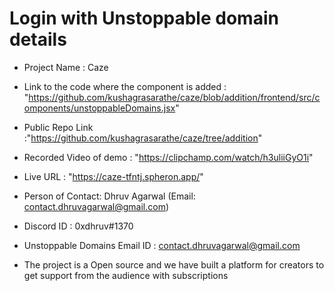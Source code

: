 # Login with Unstoppable domain details

- Project Name : Caze

- Link to the code where the component is added : "https://github.com/kushagrasarathe/caze/blob/addition/frontend/src/components/unstoppableDomains.jsx"

- Public Repo Link :"https://github.com/kushagrasarathe/caze/tree/addition"

- Recorded Video of demo : "https://clipchamp.com/watch/h3uliiGyO1i"

- Live URL : "https://caze-tfntj.spheron.app/"

- Person of Contact: Dhruv Agarwal (Email: contact.dhruvagarwal@gmail.com)

- Discord ID : 0xdhruv#1370

- Unstoppable Domains Email ID : contact.dhruvagarwal@gmail.com

- The project is a Open source and we have built a platform for creators to get support from the audience with subscriptions
